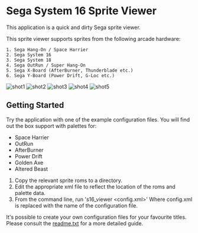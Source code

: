 # Sega System 16 Sprite Viewer


This application is a quick and dirty Sega sprite viewer.


This sprite viewer supports sprites from the following arcade hardware:
```
1. Sega Hang-On / Space Harrier
2. Sega System 16
3. Sega System 18
4. Sega OutRun / Super Hang-On 
5. Sega X-Board (AfterBurner, Thunderblade etc.)
6. Sega Y-Board (Power Drift, G-Loc etc.)
```
![shot1](https://user-images.githubusercontent.com/2414449/114319863-34efac00-9b0b-11eb-9310-2ca82dfd572f.png)
![shot2](https://user-images.githubusercontent.com/2414449/114319864-35884280-9b0b-11eb-802e-49b360ffb0a5.png)
![shot3](https://user-images.githubusercontent.com/2414449/114319865-35884280-9b0b-11eb-9df1-7757d3d7e78a.png)
![shot4](https://user-images.githubusercontent.com/2414449/114319868-35884280-9b0b-11eb-8f78-7069c93fcd13.png)
![shot5](https://user-images.githubusercontent.com/2414449/114319869-3620d900-9b0b-11eb-9b90-9a9577aeed60.png)



## Getting Started


Try the application with one of the example configuration files. You will find out the box support with palettes for:

- Space Harrier
- OutRun
- AfterBurner
- Power Drift
- Golden Axe
- Altered Beast

1. Copy the relevant sprite roms to a directory.
2. Edit the appropriate xml file to reflect the location of the roms and 
   palette data.
3. From the command line, run 's16_viewer <config.xml>' 
   Where config.xml is replaced with the name of the configuration file.
   
It's possible to create your own configuration files for your favourite titles. Please consult the [readme.txt](https://github.com/djyt/system16_sprite_viewer/blob/main/docs/readme.txt) for a more detailed guide. 

